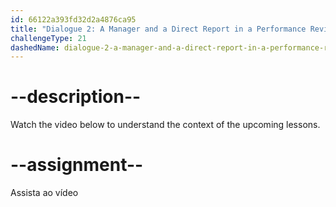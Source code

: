 ```yaml
---
id: 66122a393fd32d2a4876ca95
title: "Dialogue 2: A Manager and a Direct Report in a Performance Review"
challengeType: 21
dashedName: dialogue-2-a-manager-and-a-direct-report-in-a-performance-review
---
```


# --description--

Watch the video below to understand the context of the upcoming lessons.

# --assignment--

Assista ao vídeo
